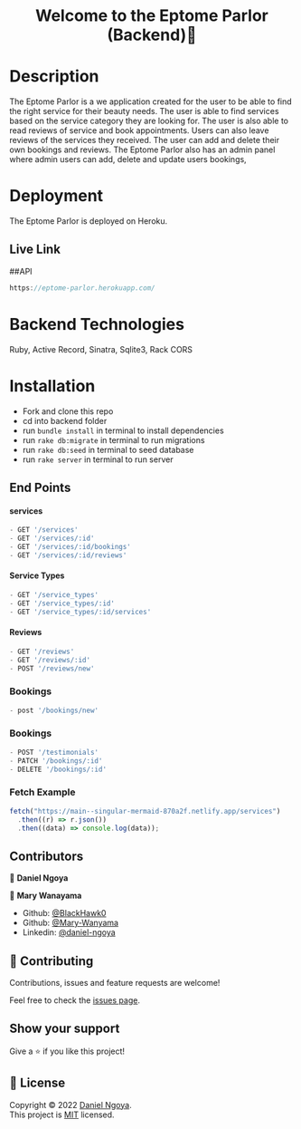 <h1 align="center">Welcome to the Eptome Parlor (Backend)👋</h1>

# Description

The Eptome Parlor is a we application created for the user to be able to find the right service for their beauty needs.  The user is able to find services based on the service category they are looking for. The user is also able to read reviews of service and book appointments. Users can also leave reviews of the services they received.  The user can add and delete their own bookings and reviews. The Eptome Parlor also has an admin panel where admin users can add, delete and update users bookings,

# Deployment
The Eptome Parlor is deployed on Heroku.

## Live Link

##API
```js
https://eptome-parlor.herokuapp.com/
```

# Backend Technologies
Ruby, Active Record, Sinatra, Sqlite3, Rack CORS

# Installation
- Fork and clone this repo
- cd into backend folder
- run ```bundle install``` in terminal to install dependencies
- run ```rake db:migrate``` in terminal to run migrations
- run ```rake db:seed``` in terminal to seed database
- run ```rake server``` in terminal to run server

## End Points
#### services
```js
- GET '/services'
- GET '/services/:id'
- GET '/services/:id/bookings'
- GET '/services/:id/reviews'
```
#### Service Types
```js
- GET '/service_types'
- GET '/service_types/:id'
- GET '/service_types/:id/services'
```

#### Reviews
```js
- GET '/reviews'
- GET '/reviews/:id'
- POST '/reviews/new'
```

### Bookings
```js
- post '/bookings/new'
```
### Bookings
```js
- POST '/testimonials'
- PATCH '/bookings/:id'
- DELETE '/bookings/:id'
```
### Fetch Example



```js
fetch("https://main--singular-mermaid-870a2f.netlify.app/services")
  .then((r) => r.json())
  .then((data) => console.log(data));
```

## Contributors
👤 **Daniel Ngoya**

👤 **Mary Wanayama**

- Github: [@BlackHawk0](https://github.com/BlackHawk0)
- Github: [@Mary-Wanyama](https://github.com/Mary-Wanyama)
- Linkedin: [@daniel-ngoya](https://www.linkedin.com/in/daniel-ngoya-404412175/)

## 🤝 Contributing

Contributions, issues and feature requests are welcome!

Feel free to check the [issues page](https://github.com/BlackHawk0/eptome-parlor-backend/issues).


## Show your support

Give a ⭐️ if you like this project!

## 📝 License

Copyright © 2022 [Daniel Ngoya](https://github.com/BlackHawk0).<br />
This project is [MIT](https://choosealicense.com/licenses/mit/) licensed.